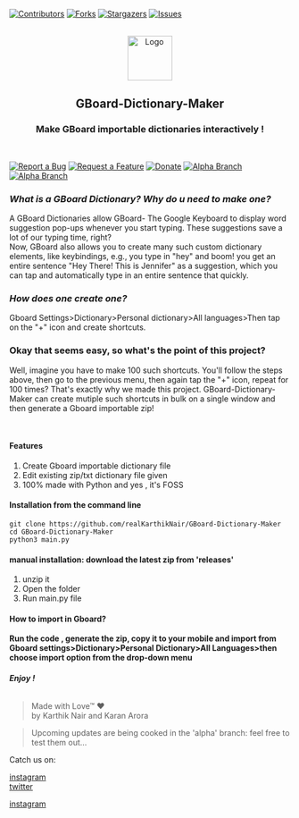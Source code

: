 [![Contributors][contributors-shield]][contributors-url]
[![Forks][forks-shield]][forks-url]
[![Stargazers][stars-shield]][stars-url]
[![Issues][issues-shield]][issues-url]


<br />
<div align="center">
  <a href="https://github.com/realKarthikNair/GBoard-Dictionary-Maker">
    <img src="https://i.ibb.co/TH5068T/gboarddictionarylogo.png" alt="Logo" width="80" height="80">
  </a>

<h2 align="center">GBoard-Dictionary-Maker</h2>
 
 
  <p align="center">
 <h3>Make GBoard importable dictionaries interactively ! </h3>
    <br />
</div>

[![Report a Bug][bug-report-shield]][bug-report-url] 
[![Request a Feature][request-feature-shield]][request-feature-url]
[![Donate][donate-shield]][donate-url]
[![Alpha Branch][alpha-branch-shield]][alpha-branch-url]
[![Alpha Branch][legacy-branch-shield]][legacy-branch-url]


### *What is a GBoard Dictionary? Why do u need to make one?*
A GBoard Dictionaries allow GBoard- The Google Keyboard to display word suggestion pop-ups whenever you start typing. These suggestions save a lot of our typing time, right?<br>
Now, GBoard also allows you to create many such custom dictionary elements, like keybindings, e.g., you type in "hey" and boom! you get an entire sentence "Hey There! This is Jennifer" as a suggestion, which you can tap and automatically type in an entire sentence that quickly.
<br>

### *How does one create one?*
Gboard Settings>Dictionary>Personal dictionary>All languages>Then tap on the "+" icon and create shortcuts.
<br>

### Okay that seems easy, so what's the point of this project?
Well, imagine you have to make 100 such shortcuts. You'll follow the steps above, then go to the previous menu, then again tap the "+" icon, repeat for 100 times? That's exactly why we made this project. GBoard-Dictionary-Maker can create mutiple such shortcuts in bulk on a single window and then generate a Gboard importable zip!

<br>

#### **Features**
 1. Create Gboard importable dictionary file
 2. Edit existing zip/txt dictionary file given
 3. 100% made with Python and yes , it's FOSS<br>
#### **Installation from the command line**
    git clone https://github.com/realKarthikNair/GBoard-Dictionary-Maker
    cd GBoard-Dictionary-Maker
    python3 main.py

#### **manual installation: download the latest zip from 'releases'**
1. unzip it
2. Open the folder
3. Run main.py file



#### How to import in Gboard?
**Run the code , generate the zip, copy it to your mobile and import from Gboard settings>Dictionary>Personal Dictionary>All Languages>then choose import option from the drop-down menu**

###### **Enjoy !**

>Made with Love™ ❤️<br>
>by Karthik Nair and Karan Arora

> Upcoming updates are being cooked in the 'alpha'  branch: feel free to test them out...

Catch us on: 

[instagram ](https://www.instagram.com/harry_kris_) <br>
[twitter](https://www.twitter.com/realkarthiknair) <br>

[instagram ](https://www.instagram.com/arorakaran_18) 

<!-- MARKDOWN LINKS & IMAGES -->
<!-- https://www.markdownguide.org/basic-syntax/#reference-style-links -->
[contributors-shield]: https://img.shields.io/github/contributors/realKarthikNair/GBoard-Dictionary-Maker.svg?style=for-the-badge
[contributors-url]: https://github.com/realKarthikNair/GBoard-Dictionary-Maker/graphs/contributors
[forks-shield]: https://img.shields.io/github/forks/realKarthikNair/GBoard-Dictionary-Maker.svg?style=for-the-badge
[forks-url]: https://github.com/realKarthikNair/GBoard-Dictionary-Maker/network/members
[stars-shield]: https://img.shields.io/github/stars/realKarthikNair/GBoard-Dictionary-Maker.svg?style=for-the-badge
[stars-url]: https://github.com/realKarthikNair/GBoard-Dictionary-Maker/stargazers
[issues-shield]: https://img.shields.io/github/issues/realKarthikNair/GBoard-Dictionary-Maker.svg?style=for-the-badge
[issues-url]: https://github.com/realKarthikNair/GBoard-Dictionary-Maker/issues
[license-shield]: https://img.shields.io/github/license/realKarthikNair/GBoard-Dictionary-Maker.svg?style=for-the-badge
[license-url]: https://github.com/realKarthikNair/GBoard-Dictionary-Maker/blob/master/LICENSE.txt
[product-screenshot]: images/screenshot.png
[bug-report-shield]: https://img.shields.io/badge/%20%20Report%20a%20Bug-%F0%9F%90%9E-orange
[bug-report-url]: https://github.com/realKarthikNair/GBoard-Dictionary-Maker/issues
[request-feature-shield]: https://img.shields.io/badge/Request%20a%20Feature-%F0%9F%93%88-yellowgreen
[request-feature-url]: https://github.com/realKarthikNair/GBoard-Dictionary-Maker/issues
[legacy-branch-shield]: https://img.shields.io/badge/Legacy%20Branch-%F0%9F%91%B4-blue
[legacy-branch-url]: https://github.com/realKarthikNair/GBoard-Dictionary-Maker/tree/legacy
[alpha-branch-shield]: https://img.shields.io/badge/Alpha%20Branch-%20%CE%B1-green
[alpha-branch-url]: https://github.com/realKarthikNair/GBoard-Dictionary-Maker/tree/alpha
[donate-shield]: https://img.shields.io/badge/donate-%F0%9F%92%B0-lightgrey
[donate-url]: https://telegra.ph/payment-links-coming-soon-01-07
